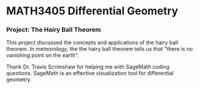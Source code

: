 # MATH3405 Differential Geometry
### Project: The Hairy Ball Theorem
This project discussed the concepts and applications of the hairy ball theorem. In meteorology, the the hairy ball theorem tells us that "there is no vanishing point on the earth".

Thank Dr. Travis Scrimshaw for helping me with SageMath coding questions. SageMath is an effective visualization tool for differential geometry. 


